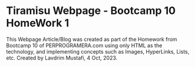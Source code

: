# Tiramisu Webpage - Bootcamp 10 HomeWork 1

This Webpage Article/Blog was created as part of the Homework from Bootcamp 10 of PERPROGRAMERA.com using only
HTML as the technology, and implementing concepts such as Images, HyperLinks, Lists, etc.
Created by Lavdrim Mustafi, 4 Oct, 2023.

